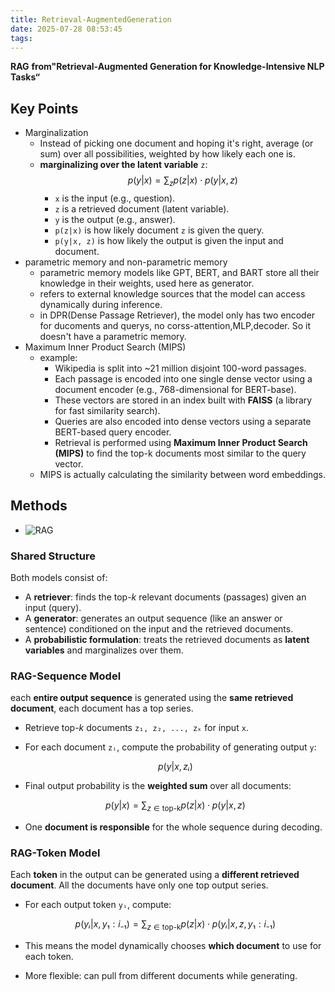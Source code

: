 ```yaml
---
title: Retrieval-AugmentedGeneration
date: 2025-07-28 08:53:45
tags:
---
```

**RAG**
**from"Retrieval-Augmented Generation for Knowledge-Intensive NLP Tasks“**
## Key Points
- Marginalization
  - Instead of picking one document and hoping it's right, average (or sum) over all possibilities, weighted by how likely each one is.
  - **marginalizing over the latent variable** `z`:
    $$
    p(y|x) = \sum_z p(z|x) \cdot p(y|x, z)
    $$
    * `x` is the input (e.g., question).
    * `z` is a retrieved document (latent variable).
    * `y` is the output (e.g., answer).
    * `p(z|x)` is how likely document `z` is given the query.
    * `p(y|x, z)` is how likely the output is given the input and document.
- parametric memory and non-parametric memory
  - parametric memory models like GPT, BERT, and BART store all their knowledge in their weights, used here as generator.
  - refers to external knowledge sources that the model can access dynamically during inference.
  - in DPR(Dense Passage Retriever), the model only has two encoder for ducoments and querys, no corss-attention,MLP,decoder. So it doesn't have a parametric memory.
- Maximum Inner Product Search (MIPS)
  - example:
      * Wikipedia is split into \~21 million disjoint 100-word passages.
      * Each passage is encoded into one single dense vector using a document encoder (e.g., 768-dimensional for BERT-base).
      * These vectors are stored in an index built with **FAISS** (a library for fast similarity search).
      * Queries are also encoded into dense vectors using a separate BERT-based query encoder.
      * Retrieval is performed using **Maximum Inner Product Search (MIPS)** to find the top-k documents most similar to the query vector.
   - MIPS is actually calculating the similarity between word embeddings.
## Methods
- ![RAG](/images/RAG.png)

### Shared Structure

Both models consist of:

* A **retriever**: finds the top-*k* relevant documents (passages) given an input (query).
* A **generator**: generates an output sequence (like an answer or sentence) conditioned on the input and the retrieved documents.
* A **probabilistic formulation**: treats the retrieved documents as **latent variables** and marginalizes over them.
### RAG-Sequence Model
each **entire output sequence** is generated using the **same retrieved document**, each document has a top series.
* Retrieve top-*k* documents `z₁, z₂, ..., zₖ` for input `x`.
* For each document `zᵢ`, compute the probability of generating output `y`:

  $$
  p(y | x, zᵢ)
  $$
* Final output probability is the **weighted sum** over all documents:

  $$
  p(y | x) = \sum_{z \in \text{top-k}} p(z|x) \cdot p(y|x, z)
  $$
* One **document is responsible** for the whole sequence during decoding.  
### RAG-Token Model
Each **token** in the output can be generated using a **different retrieved document**. All the documents have only one top output series.
* For each output token `yᵢ`, compute:

  $$
  p(yᵢ | x, y₁:i₋₁) = \sum_{z \in \text{top-k}} p(z|x) \cdot p(yᵢ | x, z, y₁:i₋₁)
  $$
* This means the model dynamically chooses **which document** to use for each token.
* More flexible: can pull from different documents while generating.
